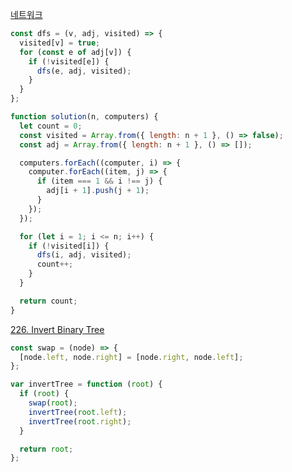 [네트워크](https://school.programmers.co.kr/learn/courses/30/lessons/43162)

```js
const dfs = (v, adj, visited) => {
  visited[v] = true;
  for (const e of adj[v]) {
    if (!visited[e]) {
      dfs(e, adj, visited);
    }
  }
};

function solution(n, computers) {
  let count = 0;
  const visited = Array.from({ length: n + 1 }, () => false);
  const adj = Array.from({ length: n + 1 }, () => []);

  computers.forEach((computer, i) => {
    computer.forEach((item, j) => {
      if (item === 1 && i !== j) {
        adj[i + 1].push(j + 1);
      }
    });
  });

  for (let i = 1; i <= n; i++) {
    if (!visited[i]) {
      dfs(i, adj, visited);
      count++;
    }
  }

  return count;
}
```

[226. Invert Binary Tree](https://leetcode.com/problems/invert-binary-tree/)

```js
const swap = (node) => {
  [node.left, node.right] = [node.right, node.left];
};

var invertTree = function (root) {
  if (root) {
    swap(root);
    invertTree(root.left);
    invertTree(root.right);
  }

  return root;
};
```
